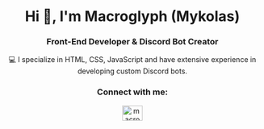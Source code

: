 <h1 align="center">Hi 👋, I'm Macroglyph (Mykolas)</h1>
<h3 align="center">Front-End Developer & Discord Bot Creator</h3>
<p align="center">
  💻 I specialize in HTML, CSS, JavaScript and have extensive experience in developing custom Discord bots.
</p>
<h3 align="center">Connect with me:</h3>
<p align="center">
  <a href="https://discord.gg/macroglyph.official" target="_blank">
    <img src="https://raw.githubusercontent.com/rahuldkjain/github-profile-readme-generator/master/src/images/icons/Social/discord.svg" alt="macroglyph.official" height="30" width="40" />
  </a>
</p>
